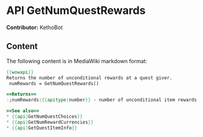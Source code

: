 # API GetNumQuestRewards

**Contributor:** KethoBot

## Content

The following content is in MediaWiki markdown format:

```mediawiki
{{wowapi}}
Returns the number of unconditional rewards at a quest giver.
 numRewards = GetNumQuestRewards()

==Returns==
:;numRewards:{{apitype|number}} - number of unconditional item rewards.

==See also==
* {{api|GetNumQuestChoices}}
* {{api|GetNumRewardCurrencies}}
* {{api|GetQuestItemInfo}}
```